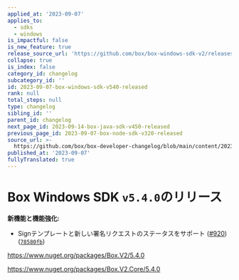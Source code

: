 ```yaml
---
applied_at: '2023-09-07'
applies_to:
  - sdks
  - windows
is_impactful: false
is_new_feature: true
release_source_url: 'https://github.com/box/box-windows-sdk-v2/releases/tag/v5.4.0'
collapse: true
is_index: false
category_id: changelog
subcategory_id: ''
id: 2023-09-07-box-windows-sdk-v540-released
rank: null
total_steps: null
type: changelog
sibling_id: ''
parent_id: changelog
next_page_id: 2023-09-14-box-java-sdk-v450-released
previous_page_id: 2023-09-07-box-node-sdk-v320-released
source_url: >-
  https://github.com/box/box-developer-changelog/blob/main/content/2023/09-07-box-windows-sdk-v540-released.md
published_at: '2023-09-07'
fullyTranslated: true
---
```

# Box Windows SDK `v5.4.0`のリリース

**新機能と機能強化:**

* Signテンプレートと新しい署名リクエストのステータスをサポート ([#920][1]) ([`78580fb`][2])

<https://www.nuget.org/packages/Box.V2/5.4.0>

<https://www.nuget.org/packages/Box.V2.Core/5.4.0>

[1]: https://github.com/box/box-windows-sdk-v2/issues/920

[2]: https://github.com/box/box-windows-sdk-v2/commit/78580fbd3de553273970376b96bc28c7c5614a97
